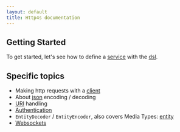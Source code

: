 ```yaml
---
layout: default
title: Http4s documentation
---
```


## Getting Started

To get started, let's see how to define a [service] with the [dsl].

## Specific topics

* Making http requests with a [client]
* About [json] encoding / decoding
* [URI] handling
* [Authentication]
* `EntityDecoder` / `EntityEncoder`, also covers Media Types: [entity]
* [Websockets]

[json]: json.html
[client]: client.html
[service]: service.html
[URI]: uri.html
[Authentication]: auth.html
[entity]: entity.html
[dsl]: dsl.html
[Websockets]: websocket.md
